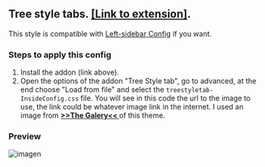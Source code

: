 ## Tree style tabs. [[Link to extension]](https://addons.mozilla.org/es/firefox/addon/tree-style-tab/).

This style is compatible with [Left-sidebar Config](https://github.com/Godiesc/opera-gx/tree/main/Extras/Left-SideBar) if you want.

### Steps to apply this config
<ol><li>Install the addon (link above).</li>
<li>Open the options of the addon "Tree Style tab", go to advanced, at the end choose "Load from file" and select the <code>treestyletab-InsideConfig.css</code> file. You will see in this code the url to the image to use, the link could be whatever image link in the internet. I used an image from <a href="https://imgur.com/a/j78IhJN"><b> >>The Galery<< </b></a> of this theme.</li></ol>

### Preview

![imagen](https://user-images.githubusercontent.com/22057609/209135663-428875eb-e0ab-40fc-8c4d-cbdd5fc567d7.png)
